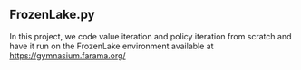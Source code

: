 ## FrozenLake.py

In this project, we code value iteration and policy iteration from scratch and have it run on the FrozenLake environment available at https://gymnasium.farama.org/
